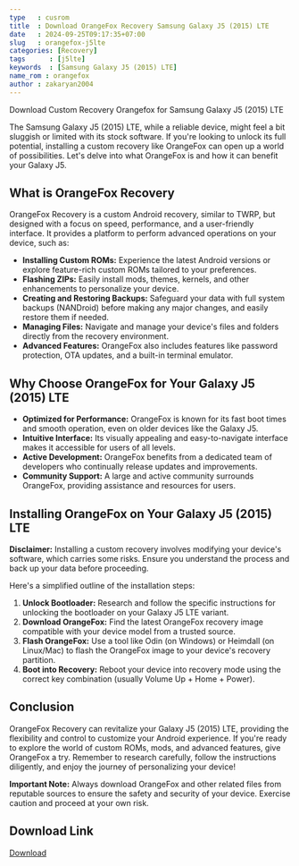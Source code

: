 ```yaml
---
type   : cusrom
title  : Download OrangeFox Recovery Samsung Galaxy J5 (2015) LTE
date   : 2024-09-25T09:17:35+07:00
slug   : orangefox-j5lte
categories: [Recovery]
tags      : [j5lte]
keywords  : [Samsung Galaxy J5 (2015) LTE]
name_rom : orangefox
author : zakaryan2004
---
```


Download Custom Recovery Orangefox for Samsung Galaxy J5 (2015) LTE

The Samsung Galaxy J5 (2015) LTE, while a reliable device, might feel a bit sluggish or limited with its stock software. If you're looking to unlock its full potential, installing a custom recovery like OrangeFox can open up a world of possibilities. Let's delve into what OrangeFox is and how it can benefit your Galaxy J5.

## What is OrangeFox Recovery

OrangeFox Recovery is a custom Android recovery, similar to TWRP, but designed with a focus on speed, performance, and a user-friendly interface. It provides a platform to perform advanced operations on your device, such as:

* **Installing Custom ROMs:** Experience the latest Android versions or explore feature-rich custom ROMs tailored to your preferences.
* **Flashing ZIPs:** Easily install mods, themes, kernels, and other enhancements to personalize your device.
* **Creating and Restoring Backups:** Safeguard your data with full system backups (NANDroid) before making any major changes, and easily restore them if needed.
* **Managing Files:** Navigate and manage your device's files and folders directly from the recovery environment.
* **Advanced Features:** OrangeFox also includes features like password protection, OTA updates, and a built-in terminal emulator.

## Why Choose OrangeFox for Your Galaxy J5 (2015) LTE

* **Optimized for Performance:** OrangeFox is known for its fast boot times and smooth operation, even on older devices like the Galaxy J5.
* **Intuitive Interface:** Its visually appealing and easy-to-navigate interface makes it accessible for users of all levels.
* **Active Development:** OrangeFox benefits from a dedicated team of developers who continually release updates and improvements.
* **Community Support:** A large and active community surrounds OrangeFox, providing assistance and resources for users.

## Installing OrangeFox on Your Galaxy J5 (2015) LTE

**Disclaimer:** Installing a custom recovery involves modifying your device's software, which carries some risks. Ensure you understand the process and back up your data before proceeding.

Here's a simplified outline of the installation steps:

1. **Unlock Bootloader:** Research and follow the specific instructions for unlocking the bootloader on your Galaxy J5 LTE variant.
2. **Download OrangeFox:** Find the latest OrangeFox recovery image compatible with your device model from a trusted source.
3. **Flash OrangeFox:** Use a tool like Odin (on Windows) or Heimdall (on Linux/Mac) to flash the OrangeFox image to your device's recovery partition.
4. **Boot into Recovery:** Reboot your device into recovery mode using the correct key combination (usually Volume Up + Home + Power).

## Conclusion

OrangeFox Recovery can revitalize your Galaxy J5 (2015) LTE, providing the flexibility and control to customize your Android experience. If you're ready to explore the world of custom ROMs, mods, and advanced features, give OrangeFox a try. Remember to research carefully, follow the instructions diligently, and enjoy the journey of personalizing your device!

**Important Note:** Always download OrangeFox and other related files from reputable sources to ensure the safety and security of your device. Exercise caution and proceed at your own risk.


## Download Link
[Download](https://orangefox.download/device/j5lte)

